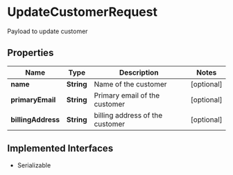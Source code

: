 

# UpdateCustomerRequest

Payload to update customer

## Properties

| Name | Type | Description | Notes |
|------------ | ------------- | ------------- | -------------|
|**name** | **String** | Name of the customer |  [optional] |
|**primaryEmail** | **String** | Primary email of the customer |  [optional] |
|**billingAddress** | **String** | billing address of the customer |  [optional] |


## Implemented Interfaces

* Serializable


